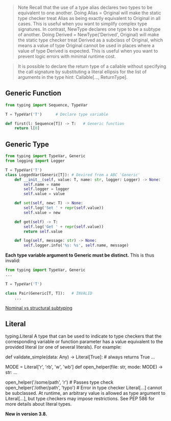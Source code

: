 > Note Recall that the use of a type alias declares two types to be equivalent to one another. Doing Alias = Original will make the static type checker treat Alias as being exactly equivalent to Original in all cases. This is useful when you want to simplify complex type signatures.
In contrast, NewType declares one type to be a subtype of another. Doing Derived = NewType('Derived', Original) will make the static type checker treat Derived as a subclass of Original, which means a value of type Original cannot be used in places where a value of type Derived is expected. This is useful when you want to prevent logic errors with minimal runtime cost.

> It is possible to declare the return type of a callable without specifying the call signature by substituting a literal ellipsis for the list of arguments in the type hint: Callable[..., ReturnType].

## Generic Function
```python
from typing import Sequence, TypeVar

T = TypeVar('T')      # Declare type variable

def first(l: Sequence[T]) -> T:   # Generic function
    return l[0]
```

## Generic Type

```python
from typing import TypeVar, Generic
from logging import Logger

T = TypeVar('T')
class LoggedVar(Generic[T]): # Devired from a ABC 'Generic'
    def __init__(self, value: T, name: str, logger: Logger) -> None:
        self.name = name
        self.logger = logger
        self.value = value

    def set(self, new: T) -> None:
        self.log('Set ' + repr(self.value))
        self.value = new

    def get(self) -> T:
        self.log('Get ' + repr(self.value))
        return self.value

    def log(self, message: str) -> None:
        self.logger.info('%s: %s', self.name, message)
```

**Each type variable argument to Generic must be distinct.** This is thus invalid:
```py
from typing import TypeVar, Generic
...

T = TypeVar('T')

class Pair(Generic[T, T]):   # INVALID
    ...
```

[Nominal vs structural subtyping](https://docs.python.org/3/library/typing.html#nominal-vs-structural-subtyping)

## Literal

typing.Literal
A type that can be used to indicate to type checkers that the corresponding variable or function parameter has a value equivalent to the provided literal (or one of several literals). For example:

def validate_simple(data: Any) -> Literal[True]:  # always returns True
    ...

MODE = Literal['r', 'rb', 'w', 'wb']
def open_helper(file: str, mode: MODE) -> str:
    ...

open_helper('/some/path', 'r')  # Passes type check
open_helper('/other/path', 'typo')  # Error in type checker
Literal[...] cannot be subclassed. At runtime, an arbitrary value is allowed as type argument to Literal[...], but type checkers may impose restrictions. See PEP 586 for more details about literal types.

**New in version 3.8.**